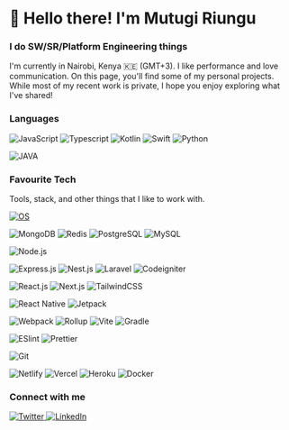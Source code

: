 <h1 align="left" id="macropower-title">👋 Hello there! I'm Mutugi Riungu</h1>
<h3 align="left">I do SW/SR/Platform Engineering things</h3>

<p>
  I'm currently in Nairobi, Kenya 🇰🇪 (GMT+3). I like performance and love communication. 
  On this page, you'll find some of my personal projects. While most of my recent work is private, I hope you enjoy exploring what I've shared!
</p>

<h3>Languages</h3>

<!-- ### Programming Languages -->
![JavaScript](https://img.shields.io/badge/-JavaScript-F7DF1C?style=flat-square&logo=javascript&logoColor=000000&labelColor=F7DF1C&color=FFCE5A)
![Typescript](https://img.shields.io/badge/-TypeScript-007ACC?style=flat-square&logo=typescript&logoColor=white)
![Kotlin](https://img.shields.io/badge/-Kotlin-F7DF1C?style=flat-square&logo=Kotlin&logoColor=FFFFFF&labelColor=FE24462&color=E24462)
![Swift](https://img.shields.io/badge/-Swift-f05138?style=flat-square&logo=swift&logoColor=ffffff)
![Python](https://img.shields.io/badge/-Python-3776AB?style=flat-square&logo=python&logoColor=ffffff)
<!-- ![PHP](https://img.shields.io/badge/-PHP-777BB4?style=flat-square&logo=php&logoColor=ffffff) -->
![JAVA](https://img.shields.io/badge/-JAVA-007396?style=flat-square&logo=openjdk&logoColor=ffffff)

<h3>Favourite Tech</h3>
<!-- ### Operating Systems -->
Tools, stack, and other things that I like to work with.

[![OS](https://img.shields.io/badge/OS-Debian-informational?style=flat-square&logo=debian&logoColor=white)](https://en.wikipedia.org/wiki/Debian)
<!-- [![OS](https://img.shields.io/badge/OS-Linux-informational?style=flat-square&logo=linux&logoColor=white)](https://en.wikipedia.org/wiki/Linux)
[![OS](https://img.shields.io/badge/OS-Windows-informational?style=flat-square&logo=windows&logoColor=white)](https://en.wikipedia.org/wiki/Microsoft_Windows)
[![OS](https://img.shields.io/badge/OS-macOS-informational?style=flat-square&logo=apple&logoColor=white)](https://en.wikipedia.org/wiki/MacOS) -->


<!-- ### Databases -->
![MongoDB](https://img.shields.io/badge/-MongoDB-589636?style=flat-square&logo=mongodb&logoColor=ffffff)
![Redis](https://img.shields.io/badge/-Redis-c93131?style=flat-square&logo=redis&logoColor=ffffff)
![PostgreSQL](https://img.shields.io/badge/-PostgreSQL-336791?style=flat-square&logo=postgresql&logoColor=ffffff)
![MySQL](https://img.shields.io/badge/-MySQL-00758f?style=flat-square&logo=mysql&logoColor=ffffff)

<!-- ### Operating Systems -->
![Node.js](https://img.shields.io/badge/-Node.js-43853D?style=flat-square&logo=node.js&logoColor=ffffff)
<!-- ### Backend Frameworks -->
![Express.js](https://img.shields.io/badge/-Express.js-282C34?style=flat-square&logo=express)
![Nest.js](https://img.shields.io/badge/-Nest.js-EA2845?style=flat-square&logo=nestjs)
![Laravel](https://img.shields.io/badge/-Laravel-f55247?style=flat-square&logo=laravel&logoColor=ffffff)
![Codeigniter](https://img.shields.io/badge/-Codeigniter-dd4814?style=flat-square&logo=codeigniter&logoColor=ffffff)
<!-- ### Frontend Frameworks and Libraries -->
![React.js](https://img.shields.io/badge/-React.js-282C34?style=flat-square&logo=react)
![Next.js](https://img.shields.io/badge/-Next.js-000000?style=flat-square&logo=nextdotjs)
![TailwindCSS](https://img.shields.io/badge/-TailwindCSS-1a202c?style=flat-square&logo=tailwind-css)
<!-- ### Mobile Development -->
![React Native](https://img.shields.io/badge/-React%20Native-2c3e50?style=flat-square&logo=react)
![Jetpack](https://img.shields.io/badge/-Jetpack-2c3e50?style=flat-square&logo=android)
<!-- ### Build Tools and Bundlers -->
![Webpack](https://img.shields.io/badge/-Webpack-2C3A42?style=flat-square&logo=webpack)
![Rollup](https://img.shields.io/badge/-Rollup-EC4A3F?style=flat-square&logo=rollupdotjs&logoColor=ffffff)
![Vite](https://img.shields.io/badge/-Vite-646CFF?style=flat-square&logo=vite&logoColor=ffffff)
![Gradle](https://img.shields.io/badge/-Gradle-02303A?style=flat-square&logo=gradle)
<!-- ### Code Quality Tools -->
![ESlint](https://img.shields.io/badge/-ESLint-4B32C3?style=flat-square&logo=eslint)
![Prettier](https://img.shields.io/badge/-Prettier-F7B93E?style=flat-square&logo=prettier&logoColor=ffffff)
<!-- ### Version Control -->
![Git](https://img.shields.io/badge/-Git-F05032?style=flat-square&logo=git&logoColor=ffffff)
<!-- ### Deployment Platforms -->
![Netlify](https://img.shields.io/badge/-Netlify-00C7B7?style=flat-square&logo=netlify&logoColor=ffffff)
![Vercel](https://img.shields.io/badge/-Vercel-000000?style=flat-square&logo=vercel&logoColor=ffffff)
![Heroku](https://img.shields.io/badge/-Heroku-430098?style=flat-square&logo=heroku&logoColor=ffffff)
![Docker](https://img.shields.io/badge/-Docker-2496ED?style=flat-square&logo=docker&logoColor=ffffff)

<!-- ### Editor / IDEs -->
<!-- [![Editor](https://img.shields.io/badge/Editor-VSCode-blue?style=flat-square&logo=visual-studio-code&logoColor=blue)](https://code.visualstudio.com/)
![IDE](https://img.shields.io/badge/IDE-Android%20Studio-000000?style=flat-square&logo=android-studio&logoColor=3DDC84&labelColor=gray)
![IDE](https://img.shields.io/badge/IDE-Xcode-1575F9?style=flat-square&logo=xcode&logoColor=1575F9&labelColor=gray) -->


<!-- <h3>Stats</h3>

<div align="center" >
<a  href="https://github.com/colrium">

<img src="https://raw.githubusercontent.com/colrium/github-profile-summary-cards/master/profile-summary-card-output/react/3-stats.svg" width="32.5%">
<img src="https://raw.githubusercontent.com/colrium/github-profile-summary-cards/master/profile-summary-card-output/react/1-repos-per-language.svg" width="32.5%">
<img src="https://raw.githubusercontent.com/colrium/github-profile-summary-cards/master/profile-summary-card-output/react/2-most-commit-language.svg" width="32.5%">

</a>
</div> -->

<h3>Connect with me</h3>

<p>
  <a href="https://twitter.com/mutugiriungu" target="_blank">
    <img
      src="https://img.shields.io/badge/Twitter-1DA1F2?style=for-the-badge&logo=twitter&logoColor=white"
      alt="Twitter" />
  </a>
  <a href="https://linkedin.com/in/mutugiriungu" target="_blank">
    <img
      src="https://img.shields.io/badge/LinkedIn-0077B5?style=for-the-badge&logo=linkedin&logoColor=white"
      alt="LinkedIn" />
  </a>
</p>
